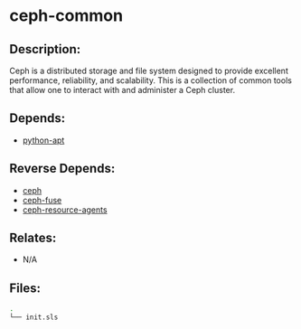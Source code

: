 # ceph-common

## Description:

Ceph is a distributed storage and file system designed to provide excellent performance, reliability, and scalability.  This is a collection of common tools that allow one to interact with and administer a Ceph cluster.

## Depends:

  -  [python-apt](/salt/python-apt)

## Reverse Depends:

  -  [ceph](/salt/ceph)
  -  [ceph-fuse](/salt/ceph-fuse)
  -  [ceph-resource-agents](/salt/ceph-resource-agents)

## Relates:

  -  N/A

## Files:

```bash
.
└── init.sls
```
